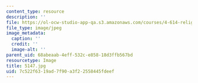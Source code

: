 ```yaml
---
content_type: resource
description: ''
file: https://ol-ocw-studio-app-qa.s3.amazonaws.com/courses/4-614-religious-architecture-and-islamic-cultures-fall-2002/7c522f6319ad7f90a3f22558445fdeef_5147.jpg
file_type: image/jpeg
image_metadata:
  caption: ''
  credit: ''
  image-alt: ''
parent_uid: 68abeaab-4eff-532c-e858-18d3ffb567bd
resourcetype: Image
title: 5147.jpg
uid: 7c522f63-19ad-7f90-a3f2-2558445fdeef
---
```


